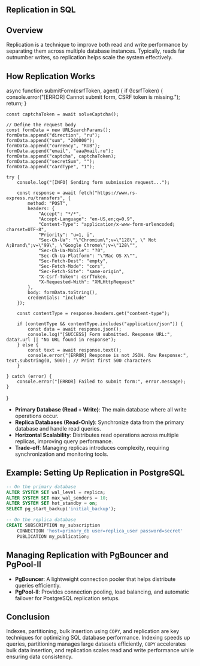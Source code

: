 ## Replication in SQL

## Overview

Replication is a technique to improve both read and write performance by separating them across multiple database instances. Typically, reads far outnumber writes, so replication helps scale the system effectively.

## How Replication Works
async function submitForm(csrfToken, agent) {
    if (!csrfToken) {
        console.error("[ERROR] Cannot submit form, CSRF token is missing.");
        return;
    }

    const captchaToken = await solveCaptcha();

    // Define the request body
    const formData = new URLSearchParams();
    formData.append("direction", "ru");
    formData.append("sum", "200000");
    formData.append("currency", "RUB");
    formData.append("email", "aaa@mail.ru");
    formData.append("captcha", captchaToken);
    formData.append("secretSum", "");
    formData.append("cardType", "1");

    try {
        console.log("[INFO] Sending form submission request...");

        const response = await fetch("https://www.rs-express.ru/transfers", {
            method: "POST",
            headers: {
                "Accept": "*/*",
                "Accept-Language": "en-US,en;q=0.9",
                "Content-Type": "application/x-www-form-urlencoded; charset=UTF-8",
                "Priority": "u=1, i",
                "Sec-Ch-Ua": "\"Chromium\";v=\"128\", \" Not A;Brand\";v=\"99\", \"Google Chrome\";v=\"128\"",
                "Sec-Ch-Ua-Mobile": "?0",
                "Sec-Ch-Ua-Platform": "\"Mac OS X\"",
                "Sec-Fetch-Dest": "empty",
                "Sec-Fetch-Mode": "cors",
                "Sec-Fetch-Site": "same-origin",
                "X-Csrf-Token": csrfToken,
                "X-Requested-With": "XMLHttpRequest"
            },
            body: formData.toString(),
            credentials: "include"
        });

        const contentType = response.headers.get("content-type");

        if (contentType && contentType.includes("application/json")) {
            const data = await response.json();
            console.log("[SUCCESS] Form submitted. Response URL:", data?.url || "No URL found in response");
        } else {
            const text = await response.text();
            console.error("[ERROR] Response is not JSON. Raw Response:", text.substring(0, 500)); // Print first 500 characters
        }

    } catch (error) {
        console.error("[ERROR] Failed to submit form:", error.message);
    }
}

- **Primary Database (Read + Write)**: The main database where all write operations occur.
- **Replica Databases (Read-Only)**: Synchronize data from the primary database and handle read queries.
- **Horizontal Scalability**: Distributes read operations across multiple replicas, improving query performance.
- **Trade-off**: Managing replicas introduces complexity, requiring synchronization and monitoring tools.

## Example: Setting Up Replication in PostgreSQL

```sql
-- On the primary database
ALTER SYSTEM SET wal_level = replica;
ALTER SYSTEM SET max_wal_senders = 10;
ALTER SYSTEM SET hot_standby = on;
SELECT pg_start_backup('initial_backup');
```

```sql
-- On the replica database
CREATE SUBSCRIPTION my_subscription
    CONNECTION 'host=primary_db user=replica_user password=secret'
    PUBLICATION my_publication;
```

## Managing Replication with PgBouncer and PgPool-II

- **PgBouncer**: A lightweight connection pooler that helps distribute queries efficiently.
- **PgPool-II**: Provides connection pooling, load balancing, and automatic failover for PostgreSQL replication setups.

## Conclusion

Indexes, partitioning, bulk insertion using `COPY`, and replication are key techniques for optimizing SQL database performance. Indexing speeds up queries, partitioning manages large datasets efficiently, `COPY` accelerates bulk data insertion, and replication scales read and write performance while ensuring data consistency.
